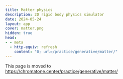 ```yaml
---
title: Matter physics
description: 2D rigid body physics simulator
date: 2024-05-24
layout: app
cover: matter.png
hidden: true
head:
- - meta
  - http-equiv: refresh
    content: "0; url=/practice/generative/matter/"
---
```


This page is moved to https://chromatone.center/practice/generative/matter/